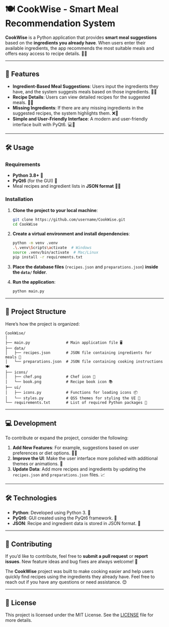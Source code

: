 # 🍽️ CookWise - Smart Meal Recommendation System

**CookWise** is a Python application that provides **smart meal suggestions** based on the **ingredients you already have**. When users enter their available ingredients, the app recommends the most suitable meals and offers easy access to recipe details. 🍳🥘

---

## 🚀 Features

* **Ingredient-Based Meal Suggestions**: Users input the ingredients they have, and the system suggests meals based on those ingredients. 🥒🍅
* **Recipe Details**: Users can view detailed recipes for the suggested meals. 📖🍴
* **Missing Ingredients**: If there are any missing ingredients in the suggested recipes, the system highlights them. ❌🍞
* **Simple and User-Friendly Interface**: A modern and user-friendly interface built with PyQt6. 💻🎨

---

## 🛠️ Usage

### Requirements

* **Python 3.8+** 🐍
* **PyQt6** (for the GUI) 🎨
* Meal recipes and ingredient lists in **JSON format** 🍲📜

### Installation

1. **Clone the project to your local machine**:

   ```bash
   git clone https://github.com/username/CookWise.git
   cd CookWise
   ```

2. **Create a virtual environment and install dependencies**:

   ```bash
   python -m venv .venv
   .\.venv\Scripts\activate  # Windows
   source .venv/bin/activate  # Mac/Linux
   pip install -r requirements.txt
   ```

3. **Place the database files** (`recipes.json` and `preparations.json`) **inside the `data/` folder**.

4. **Run the application**:

   ```bash
   python main.py
   ```

---

## 📁 Project Structure

Here’s how the project is organized:

```
CookWise/
│
├── main.py                # Main application file 🖥️
├── data/
│   ├── recipes.json       # JSON file containing ingredients for meals 🥗
│   └── preparations.json  # JSON file containing cooking instructions 🍽️
├── icons/
│   ├── chef.png           # Chef icon 🍳
│   └── book.png           # Recipe book icon 📚
├── ui/
│   ├── icons.py           # Functions for loading icons 📦
│   └── styles.py          # QSS themes for styling the UI 🎨
└── requirements.txt       # List of required Python packages 📑
```

---

## 💻 Development

To contribute or expand the project, consider the following:

1. **Add New Features**: For example, suggestions based on user preferences or diet options. 🥗🍔
2. **Improve the UI**: Make the user interface more polished with additional themes or animations. 🌟
3. **Update Data**: Add more recipes and ingredients by updating the `recipes.json` and `preparations.json` files. 📈

---

## 🛠️ Technologies

* **Python**: Developed using Python 3. 🐍
* **PyQt6**: GUI created using the PyQt6 framework. 🎨
* **JSON**: Recipe and ingredient data is stored in JSON format. 📑

---

## 🤝 Contributing

If you’d like to contribute, feel free to **submit a pull request** or **report issues**. New feature ideas and bug fixes are always welcome! 🔧

The **CookWise** project was built to make cooking easier and help users quickly find recipes using the ingredients they already have. Feel free to reach out if you have any questions or need assistance. 😊

---

## 📜 License

This project is licensed under the MIT License. See the [LICENSE](LICENSE) file for more details.
